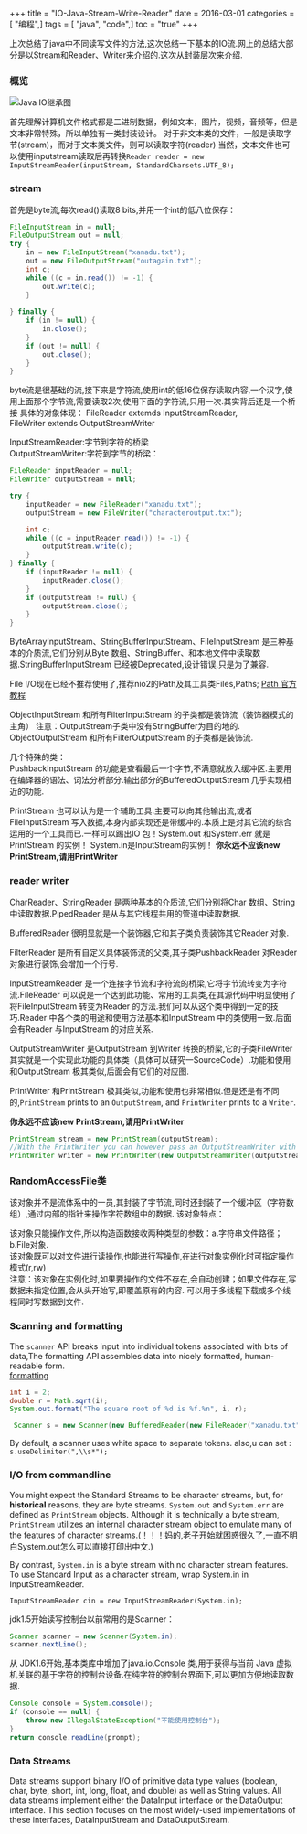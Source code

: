 +++
title = "IO-Java-Stream-Write-Reader"
date = 2016-03-01
categories = [ "编程",]
tags = [ "java", "code",]
toc = "true"
+++


上次总结了java中不同读写文件的方法,这次总结一下基本的IO流.网上的总结大部分是以Stream和Reader、Writer来介绍的.这次从封装层次来介绍.

<!--more-->

### 概览
![Java IO继承图](https://jsd.cdn.zzko.cn/gh/zhimoe/zhimoe.pic@main/pic/java_io_stream_reader.4lgp0r6e14w0.webp)

首先理解计算机文件格式都是二进制数据，例如文本，图片，视频，音频等，但是文本非常特殊，所以单独有一类封装设计。
对于非文本类的文件，一般是读取字节(stream)，而对于文本类文件，则可以读取字符(reader)
当然，文本文件也可以使用inputstream读取后再转换`Reader reader = new InputStreamReader(inputStream, StandardCharsets.UTF_8);`

### stream
首先是byte流,每次read()读取8 bits,并用一个int的低八位保存：

```java
FileInputStream in = null;
FileOutputStream out = null;
try {
    in = new FileInputStream("xanadu.txt");
    out = new FileOutputStream("outagain.txt");
    int c;
    while ((c = in.read()) != -1) {
        out.write(c);
    }
    
} finally { 
    if (in != null) {
        in.close();
    }
    if (out != null) {
        out.close();
    }
}

```
byte流是很基础的流,接下来是字符流,使用int的低16位保存读取内容,一个汉字,使用上面那个字节流,需要读取2次,使用下面的字符流,只用一次.其实背后还是一个桥接
具体的对象体现：
FileReader extemds InputStreamReader,  
FileWriter extends OutputStreamWriter  

InputStreamReader:字节到字符的桥梁  
OutputStreamWriter:字符到字节的桥梁：  

```java
FileReader inputReader = null;
FileWriter outputStream = null;

try {
    inputReader = new FileReader("xanadu.txt");
    outputStream = new FileWriter("characteroutput.txt");

    int c;
    while ((c = inputReader.read()) != -1) {
        outputStream.write(c);
    }
} finally {
    if (inputReader != null) {
        inputReader.close();
    }
    if (outputStream != null) {
        outputStream.close();
    }
}

```

ByteArrayInputStream、StringBufferInputStream、FileInputStream 是三种基本的介质流,它们分别从Byte 数组、StringBuffer、和本地文件中读取数据.StringBufferInputStream 已经被Deprecated,设计错误,只是为了兼容.

File I/O现在已经不推荐使用了,推荐nio2的Path及其工具类Files,Paths;
[Path 官方教程](http://docs.oracle.com/javase/tutorial/essential/io/path.html)

ObjectInputStream 和所有FilterInputStream 的子类都是装饰流（装饰器模式的主角）
注意：OutputStream子类中没有StringBuffer为目的地的. ObjectOutputStream 和所有FilterOutputStream 的子类都是装饰流.


几个特殊的类：  
PushbackInputStream 的功能是查看最后一个字节,不满意就放入缓冲区.主要用在编译器的语法、词法分析部分.输出部分的BufferedOutputStream 几乎实现相近的功能.

PrintStream 也可以认为是一个辅助工具.主要可以向其他输出流,或者FileInputStream 写入数据,本身内部实现还是带缓冲的.本质上是对其它流的综合运用的一个工具而已.一样可以踢出IO 包！System.out 和System.err 就是PrintStream 的实例！ System.in是InputStream的实例！
**你永远不应该new PrintStream,请用PrintWriter**


### reader writer
CharReader、StringReader 是两种基本的介质流,它们分别将Char 数组、String中读取数据.PipedReader 是从与其它线程共用的管道中读取数据.

BufferedReader 很明显就是一个装饰器,它和其子类负责装饰其它Reader 对象.

FilterReader 是所有自定义具体装饰流的父类,其子类PushbackReader 对Reader 对象进行装饰,会增加一个行号.

InputStreamReader 是一个连接字节流和字符流的桥梁,它将字节流转变为字符流.FileReader 可以说是一个达到此功能、常用的工具类,在其源代码中明显使用了将FileInputStream 转变为Reader 的方法.我们可以从这个类中得到一定的技巧.Reader 中各个类的用途和使用方法基本和InputStream 中的类使用一致.后面会有Reader 与InputStream 的对应关系.

OutputStreamWriter 是OutputStream 到Writer 转换的桥梁,它的子类FileWriter 其实就是一个实现此功能的具体类（具体可以研究一SourceCode）.功能和使用和OutputStream 极其类似,后面会有它们的对应图.

PrintWriter 和PrintStream 极其类似,功能和使用也非常相似.但是还是有不同的,`PrintStream` prints to an `OutputStream`, and `PrintWriter` prints to a `Writer`. 

**你永远不应该new PrintStream,请用PrintWriter**

```java
PrintStream stream = new PrintStream(outputStream);
//With the PrintWriter you can however pass an OutputStreamWriter with a specific encoding.  
PrintWriter writer = new PrintWriter(new OutputStreamWriter(outputStream, "UTF-8"));

```

### RandomAccessFile类

该对象并不是流体系中的一员,其封装了字节流,同时还封装了一个缓冲区（字符数组）,通过内部的指针来操作字符数组中的数据. 该对象特点：

该对象只能操作文件,所以构造函数接收两种类型的参数：a.字符串文件路径；b.File对象.  
该对象既可以对文件进行读操作,也能进行写操作,在进行对象实例化时可指定操作模式(r,rw)  
注意：该对象在实例化时,如果要操作的文件不存在,会自动创建；如果文件存在,写数据未指定位置,会从头开始写,即覆盖原有的内容. 可以用于多线程下载或多个线程同时写数据到文件.  


### Scanning and formatting

The `scanner` API breaks input into individual tokens associated with bits of data,The formatting API assembles data into nicely formatted, human-readable form.  
[formatting](http://docs.oracle.com/javase/tutorial/essential/io/formatting.html)


```java
int i = 2;
double r = Math.sqrt(i);
System.out.format("The square root of %d is %f.%n", i, r);

```

```java
 Scanner s = new Scanner(new BufferedReader(new FileReader("xanadu.txt")));

```

By default, a scanner uses white space to separate tokens. also,u can set :
`s.useDelimiter(",\\s*");`

### I/O from commandline 

You might expect the Standard Streams to be character streams, but, for **historical** reasons, they are byte streams. `System.out` and `System.err` are defined as `PrintStream` objects. Although it is technically a byte stream, `PrintStream` utilizes an internal character stream object to emulate many of the features of character streams.(！！！妈的,老子开始就困惑很久了,一直不明白System.out怎么可以直接打印出中文.)

By contrast, `System.in` is a byte stream with no character stream features. To use Standard Input as a character stream, wrap System.in in InputStreamReader.

`InputStreamReader cin = new InputStreamReader(System.in);`

jdk1.5开始读写控制台以前常用的是Scanner：

```java
Scanner scanner = new Scanner(System.in);  
scanner.nextLine();  

```
从 JDK1.6开始,基本类库中增加了java.io.Console 类,用于获得与当前 Java 虚拟机关联的基于字符的控制台设备.在纯字符的控制台界面下,可以更加方便地读取数据.

```java
Console console = System.console();  
if (console == null) {  
    throw new IllegalStateException("不能使用控制台");  
}  
return console.readLine(prompt);
```

### Data Streams

Data streams support binary I/O of primitive data type values (boolean, char, byte, short, int, long, float, and double) as well as String values. All data streams implement either the DataInput interface or the DataOutput interface. This section focuses on the most widely-used implementations of these interfaces, DataInputStream and DataOutputStream.  

